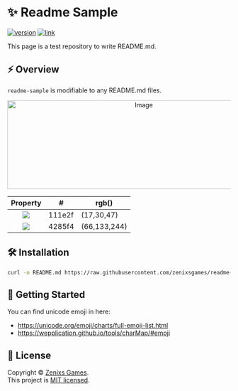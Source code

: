 # ✨ Readme Sample

[![version](https://img.shields.io/badge/version-1.0.0-blue)](https://github.com/zenixsgames/readme-sample)
[![link](https://img.shields.io/badge/link-blue)](https://github.com/zenixsgames/readme-sample)

This page is a test repository to write README.md.

## ⚡ Overview

`readme-sample` is modifiable to any README.md files.

<p align="center">
<img width="600" height="200" alt="Image" src="https://github.com/user-attachments/assets/f661c464-051f-4c17-b065-3ba5c96f3a00" />
</p>

|Property|#|rgb()|
|:---:|---|---|
|![](https://placehold.co/5x5/111e2f/111e2f.png)|111e2f|(17,30,47)|
|![](https://placehold.co/5x5/4285f4/4285f4.png)|4285f4|(66,133,244)|

## 🛠️ Installation

```bash
curl -o README.md https://raw.githubusercontent.com/zenixsgames/readme-sample/refs/heads/main/README.md
```

## 🚀 Getting Started

You can find unicode emoji in here:

* https://unicode.org/emoji/charts/full-emoji-list.html
* https://wepplication.github.io/tools/charMap/#emoji

## 📝 License

Copyright © [Zenixs Games](https://github.com/zenixsgames).<br />
This project is [MIT licensed](https://opensource.org/license/mit).
